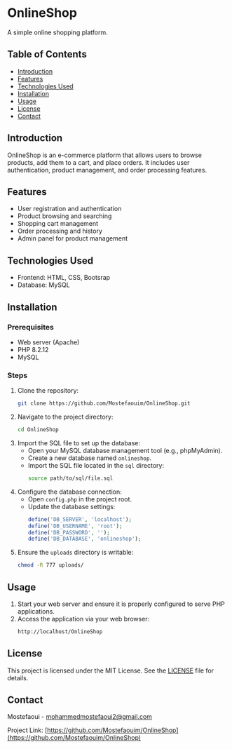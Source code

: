 # OnlineShop

A simple online shopping platform.

## Table of Contents

- [Introduction](#introduction)
- [Features](#features)
- [Technologies Used](#technologies-used)
- [Installation](#installation)
- [Usage](#usage)
- [License](#license)
- [Contact](#contact)

## Introduction

OnlineShop is an e-commerce platform that allows users to browse products, add them to a cart, and place orders. It includes user authentication, product management, and order processing features.

## Features

- User registration and authentication
- Product browsing and searching
- Shopping cart management
- Order processing and history
- Admin panel for product management

## Technologies Used

- Frontend: HTML, CSS, Bootsrap
- Database: MySQL

## Installation

### Prerequisites

- Web server (Apache)
- PHP 8.2.12
- MySQL

### Steps

1. Clone the repository:
    ```sh
    git clone https://github.com/Mostefaouim/OnlineShop.git
    ```
2. Navigate to the project directory:
    ```sh
    cd OnlineShop
    ```
3. Import the SQL file to set up the database:
    - Open your MySQL database management tool (e.g., phpMyAdmin).
    - Create a new database named `onlineshop`.
    - Import the SQL file located in the `sql` directory:
        ```sh
        source path/to/sql/file.sql
        ```
4. Configure the database connection:
    - Open `config.php` in the project root.
    - Update the database settings:
        ```php
        define('DB_SERVER', 'localhost');
        define('DB_USERNAME', 'root');
        define('DB_PASSWORD', '');
        define('DB_DATABASE', 'onlineshop');
        ```
5. Ensure the `uploads` directory is writable:
    ```sh
    chmod -R 777 uploads/
    ```

## Usage

1. Start your web server and ensure it is properly configured to serve PHP applications.
2. Access the application via your web browser:
    ```sh
    http://localhost/OnlineShop
    ```
## License

This project is licensed under the MIT License. See the [LICENSE](LICENSE) file for details.

## Contact

Mostefaoui - [mohammedmostefaoui2@gmail.com](mailto:mohammedmostefaoui2@gmail.com)

Project Link: [https://github.com/Mostefaouim/OnlineShop](https://github.com/Mostefaouim/OnlineShop)
